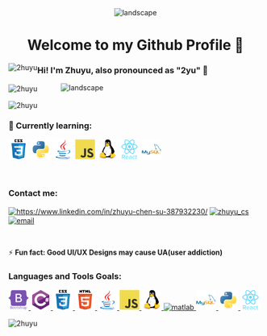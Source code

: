 <p align="center"><img align="center" alt="landscape" width="600" height="200" border-radius="10px" src="https://cdnb.artstation.com/p/assets/images/images/037/263/051/original/karina-formanova-rainforest-animation.gif?1619929364"></p>

<h1 align="center" position="absolute">Welcome to my Github Profile 🌱</h1>
<img position="absolute" align="left" src="https://komarev.com/ghpvc/?username=2huyu&label=Profile%20views&color=0e75b6&style=flat" alt="2huyu"/>
<h3 align="left" position="absolute">Hi! I'm Zhuyu, also pronounced as "2yu" 🤝</h3>

<img position="absolute" align="right" alt="landscape" width="400" border-radius="10px" src="https://i.pinimg.com/originals/f3/f4/cc/f3f4ccdebad8a85ed48b1375587c0fd9.gif">

<p><img align="center" width="400" src="https://github-readme-stats.vercel.app/api?username=2huyu&show_icons=true&locale=en" alt="2huyu" /></p>

<p><img align="center" src="https://github-readme-stats.vercel.app/api/top-langs?username=2huyu&show_icons=true&locale=en&layout=compact" alt="2huyu" /></p>

<h3>🌱 Currently learning:</h3>
<p align="left">
<img src="https://raw.githubusercontent.com/devicons/devicon/master/icons/css3/css3-original-wordmark.svg" alt="css3" width="40" height="40"/>
<img src="https://raw.githubusercontent.com/devicons/devicon/master/icons/python/python-original.svg" alt="python" width="40" height="40"/>
<img src="https://raw.githubusercontent.com/devicons/devicon/master/icons/java/java-original.svg" alt="java" width="40" height="40"/>
<img src="https://raw.githubusercontent.com/devicons/devicon/master/icons/javascript/javascript-original.svg" alt="javascript" width="40" height="40"/>
<img src="https://raw.githubusercontent.com/devicons/devicon/master/icons/linux/linux-original.svg" alt="linux" width="40" height="40"/>
<img src="https://raw.githubusercontent.com/devicons/devicon/master/icons/react/react-original-wordmark.svg" alt="react" width="40" height="40"/>
<img src="https://raw.githubusercontent.com/devicons/devicon/master/icons/mysql/mysql-original-wordmark.svg" alt="mysql" width="40" height="40"/>
</p><br>
  
<h3 align="left">Contact me:</h3>
<p align="left">
<a href="https://linkedin.com/in/https://www.linkedin.com/in/zhuyu-chen-su-387932230/" target="blank"><img align="center" src="https://raw.githubusercontent.com/rahuldkjain/github-profile-readme-generator/master/src/images/icons/Social/linked-in-alt.svg" alt="https://www.linkedin.com/in/zhuyu-chen-su-387932230/" height="30" width="40" /></a>
<a href="https://instagram.com/zhuyu_cs" target="blank"><img align="center" src="https://raw.githubusercontent.com/rahuldkjain/github-profile-readme-generator/master/src/images/icons/Social/instagram.svg" alt="zhuyu_cs" height="30" width="40" /></a>
<a href="zhuyuchensu@yahoo.com.br" target="blank"><img align="center" src="https://upload.wikimedia.org/wikipedia/commons/e/e0/Yahoo%21_Mail_icon_%282013-2019%29.png" alt="email" height="30" width="40" /></a>
</p><br>

⚡ **Fun fact: Good UI/UX Designs may cause UA(user addiction)**

<h3 align="left">Languages and Tools Goals:</h3>
<p align="left"> <a href="https://getbootstrap.com" target="_blank" rel="noreferrer"> <img src="https://raw.githubusercontent.com/devicons/devicon/master/icons/bootstrap/bootstrap-plain-wordmark.svg" alt="bootstrap" width="40" height="40"/> </a> <a href="https://www.w3schools.com/cs/" target="_blank" rel="noreferrer"> <img src="https://raw.githubusercontent.com/devicons/devicon/master/icons/csharp/csharp-original.svg" alt="csharp" width="40" height="40"/> </a> <a href="https://www.w3schools.com/css/" target="_blank" rel="noreferrer"> <img src="https://raw.githubusercontent.com/devicons/devicon/master/icons/css3/css3-original-wordmark.svg" alt="css3" width="40" height="40"/> </a> <a href="https://www.w3.org/html/" target="_blank" rel="noreferrer"> <img src="https://raw.githubusercontent.com/devicons/devicon/master/icons/html5/html5-original-wordmark.svg" alt="html5" width="40" height="40"/> </a> <a href="https://www.java.com" target="_blank" rel="noreferrer"> <img src="https://raw.githubusercontent.com/devicons/devicon/master/icons/java/java-original.svg" alt="java" width="40" height="40"/> </a> <a href="https://developer.mozilla.org/en-US/docs/Web/JavaScript" target="_blank" rel="noreferrer"> <img src="https://raw.githubusercontent.com/devicons/devicon/master/icons/javascript/javascript-original.svg" alt="javascript" width="40" height="40"/> </a> <a href="https://www.linux.org/" target="_blank" rel="noreferrer"> <img src="https://raw.githubusercontent.com/devicons/devicon/master/icons/linux/linux-original.svg" alt="linux" width="40" height="40"/> </a> <a href="https://www.mathworks.com/" target="_blank" rel="noreferrer"> <img src="https://upload.wikimedia.org/wikipedia/commons/2/21/Matlab_Logo.png" alt="matlab" width="40" height="40"/> </a> <a href="https://www.mysql.com/" target="_blank" rel="noreferrer"> <img src="https://raw.githubusercontent.com/devicons/devicon/master/icons/mysql/mysql-original-wordmark.svg" alt="mysql" width="40" height="40"/> </a> <a href="https://www.python.org" target="_blank" rel="noreferrer"> <img src="https://raw.githubusercontent.com/devicons/devicon/master/icons/python/python-original.svg" alt="python" width="40" height="40"/> </a> <a href="https://reactjs.org/" target="_blank" rel="noreferrer"> <img src="https://raw.githubusercontent.com/devicons/devicon/master/icons/react/react-original-wordmark.svg" alt="react" width="40" height="40"/> </a> </p>

<p><img align="center" src="https://github-readme-streak-stats.herokuapp.com/?user=2huyu&" alt="2huyu" /></p>
